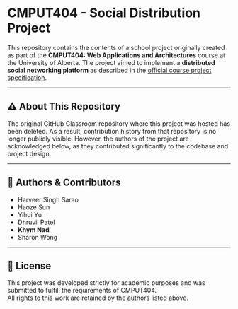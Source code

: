 # CMPUT404 - Social Distribution Project

This repository contains the contents of a school project originally created as part of the **CMPUT404: Web Applications and Architectures** course at the University of Alberta. The project aimed to implement a **distributed social networking platform** as described in the <a href="https://uofa-cmput404.github.io/general/project.html" target="_blank">official course project specification</a>.

---

## ⚠️ About This Repository

The original GitHub Classroom repository where this project was hosted has been deleted. As a result, contribution history from that repository is no longer publicly visible. However, the authors of the project are acknowledged below, as they contributed significantly to the codebase and project design.

---

## 👥 Authors & Contributors

- Harveer Singh Sarao  
- Haoze Sun  
- Yihui Yu  
- Dhruvil Patel  
- **Khym Nad**  
- Sharon Wong

---

## 📜 License

This project was developed strictly for academic purposes and was submitted to fulfill the requirements of CMPUT404.  
All rights to this work are retained by the authors listed above.

